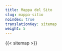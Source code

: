 ```yaml
---
title: Mappa del Sito
slug: mappa-sitio
noindex: true
translationKey: sitemap
weight: 5
---
```

{{< sitemap >}}
